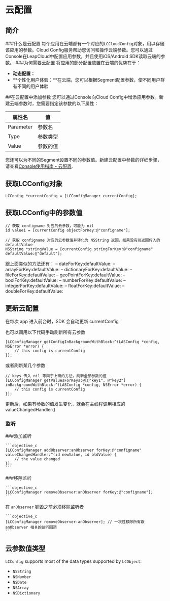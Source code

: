 # 云配置

## 简介
###什么是云配置
每个应用在云端都有一个对应的`LCCloudConfig`对象，用以存储该应用的参数。Cloud Config服务帮助您访问和操作云端参数。您可以通过Console在LeapCloud中配置应用参数，并且使用iOS/Android SDK读取云端的参数。
###为何需要云配置
将应用的部分配置放置在云端的优势在于：

* **动态配置：**
* **个性化用户体验：**在云端，您可以根据Segment配置参数，使不同用户群有不同的用户体验

##在云配置中添加参数
您可以通过Console向Cloud Config中增添应用参数。新建云端参数时，您需要指定该参数的以下属性：

属性名|值
-------|-------
Parameter|参数名
Type|参数类型
Value|参数的值

您还可以为不同的Segment设置不同的参数值。新建云配置中参数的详细步骤，请查看[Console使用指南 - 云配置](LC_DOCS_LINK_PLACEHOLDER_USERMANUAL).

## 获取LCConfig对象

```objective_c
LCConfig *currentConfig = [LCConfigManager currentConfig];
```

## 获取LCConfig中的参数值

```objective_c
// 获取 configname 对应的云参数，可能为 nil
id value1 = [currentConfig objectForKey:@"configname"];
     
// 获取 configname 对应的云参数值并转化为 NSString 返回，如果没有则返回传入的 defaultValue
NSString *stringValue = [currentConfig stringForKey:@"configname" defaultValue:@"default"];
```

 跟上面类似的方法还有：
– dateForKey:defaultValue:
– arrayForKey:defaultValue:
– dictionaryForKey:defaultValue:
– fileForKey:defaultValue:
– geoPointForKey:defaultValue:
– boolForKey:defaultValue:
– numberForKey:defaultValue:
– integerForKey:defaultValue:
– floatForKey:defaultValue:
– doubleForKey:defaultValue:


## 更新云配置

在每次 app 进入前台时，SDK 会自动更新 currentConfig

也可以调用以下代码手动刷新所有云参数

```objective_c
[LCConfigManager getConfigInBackgroundWithBlock:^(LASConfig *config, NSError *error) {
    // this config is currentConfig
}];
```

或者刷新某几个参数

```objective_c
// keys 传入 nil 等同于上面的方法，刷新全部参数的值
[LCConfigManager getValuesForKeys:@[@"key1", @"key2"] inBackgroundWithBlock:^(LASConfig *config, NSError *error) {
    // this config is currentConfig
}];
```

更新后，如果有参数的值发生变化，就会在主线程调用相应的 valueChangedHandler()

### 监听

###添加监听

	```objective_c
	[LCConfigManager addObserver:anObserver forKey:@"configname" valueChangedHandler:^(id newValue, id oldValue) {
	    // the value changed
	}];
	```

###移除监听

	```objective_c
	[LCConfigManager removeObserver:anObserver forKey:@"configname"];
	```

在 `anObserver` 销毁之前必须移除监听者

	```objective_c
	[LCConfigManager removeObserver:anObserver]; // 一次性移除所有跟 anObserver 相关的监听回调
	```

## 云参数值类型

`LCConfig` supports most of the data types supported by `LCObject`:

- `NSString`
- `NSNumber`
- `NSDate`
- `NSArray`
- `NSDictionary`